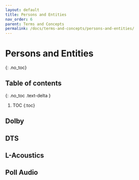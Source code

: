 ```yaml
---
layout: default
title: Persons and Entities
nav_order: 6
parent: Terms and Concepts
permalink: /docs/terms-and-concepts/persons-and-entities/
---
```


# Persons and Entities
{: .no_toc}

## Table of contents
{: .no_toc .text-delta }

1. TOC
{:toc}

## Dolby

## DTS

## L-Acoustics

## Poll Audio




